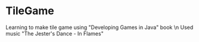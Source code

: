 # TileGame
Learning to make tile game using "Developing Games in Java" book \n
Used music "The Jester's Dance - In Flames"
